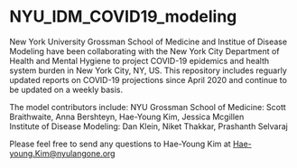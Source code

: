 # NYU_IDM_COVID19_modeling

New York University Grossman School of Medicine and Institue of Disease Modeling have been collaborating with the New York City Department of Health and Mental Hygiene to project COVID-19 epidemics and health system burden in New York City, NY, US. This repository includes reguarly updated reports on COVID-19 projections since April 2020 and continue to be updated on a weekly basis. 

The model contributors include: 
NYU Grossman School of Medicine: Scott Braithwaite, Anna Bershteyn, Hae-Young Kim, Jessica Mcgillen <br/>
Institute of Disease Modeling: Dan Klein, Niket Thakkar, Prashanth Selvaraj 

Please feel free to send any questions to Hae-Young Kim at Hae-young.Kim@nyulangone.org

